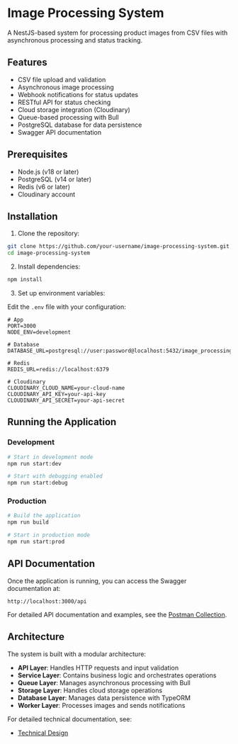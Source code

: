 # Image Processing System

A NestJS-based system for processing product images from CSV files with asynchronous processing and status tracking.

## Features

- CSV file upload and validation
- Asynchronous image processing
- Webhook notifications for status updates
- RESTful API for status checking
- Cloud storage integration (Cloudinary)
- Queue-based processing with Bull
- PostgreSQL database for data persistence
- Swagger API documentation

## Prerequisites

- Node.js (v18 or later)
- PostgreSQL (v14 or later)
- Redis (v6 or later)
- Cloudinary account

## Installation

1. Clone the repository:
```bash
git clone https://github.com/your-username/image-processing-system.git
cd image-processing-system
```

2. Install dependencies:
```bash
npm install
```

3. Set up environment variables:


Edit the `.env` file with your configuration:
```env
# App
PORT=3000
NODE_ENV=development

# Database
DATABASE_URL=postgresql://user:password@localhost:5432/image_processing

# Redis
REDIS_URL=redis://localhost:6379

# Cloudinary
CLOUDINARY_CLOUD_NAME=your-cloud-name
CLOUDINARY_API_KEY=your-api-key
CLOUDINARY_API_SECRET=your-api-secret

```

## Running the Application

### Development
```bash
# Start in development mode
npm run start:dev

# Start with debugging enabled
npm run start:debug
```

### Production
```bash
# Build the application
npm run build

# Start in production mode
npm run start:prod
```

## API Documentation

Once the application is running, you can access the Swagger documentation at:
```
http://localhost:3000/api
```

For detailed API documentation and examples, see the [Postman Collection](https://www.postman.com/shrey003agrawl/shrey003agrawal/collection/12372130-30e06a57-3557-47b5-ba97-23ceb5fdb1ff/?action=share&creator=12372130).

## Architecture

The system is built with a modular architecture:

- **API Layer**: Handles HTTP requests and input validation
- **Service Layer**: Contains business logic and orchestrates operations
- **Queue Layer**: Manages asynchronous processing with Bull
- **Storage Layer**: Handles cloud storage operations
- **Database Layer**: Manages data persistence with TypeORM
- **Worker Layer**: Processes images and sends notifications

For detailed technical documentation, see:
- [Technical Design](https://docs.google.com/document/d/1m3XQo2PwDqj5qGrv48ivUIs4OyCBMoWrfNt8kcu9kNM/edit?usp=sharing)


